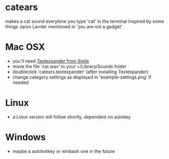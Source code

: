 # catears
makes a cat sound everytime you type 'cat' in the terminal
Inspired by some things Jaron Larnier mentioned in 'you are not a gadget'

# Mac OSX

* you'll need [Textexpander from Smile](https://smilesoftware.com/TextExpander)
* move the file 'cat.wav' to your ~/Library/Sounds folder
* doubleclick 'catears.textexpander' (after installing Textexpander)
* change category settings as displayed in 'example-settings.png' if needed

# Linux 

* a Linux version will follow shortly, dependent on autokey

# Windows

* maybe a autohotkey or winbash one in the future
